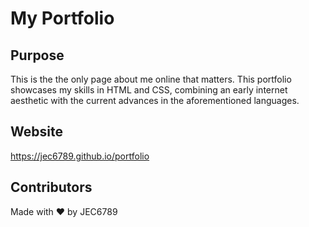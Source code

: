 # My Portfolio

## Purpose
This is the the only page about me online that matters. This portfolio showcases my skills in HTML and CSS, combining an early internet aesthetic with the current advances in the aforementioned languages.

## Website
https://jec6789.github.io/portfolio

## Contributors
Made with ❤️ by JEC6789